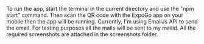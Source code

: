 To run the app, start the terminal in the current directory and use the "npm start" command.
Then scan the QR code with the ExpoGo app on your mobile then the app will be running.
Currently, I'm using EmailJs API to send the email. 
For testing purposes all the mails will be sent to my mailid.
All the required screenshots are attached in the screenshots folder.

